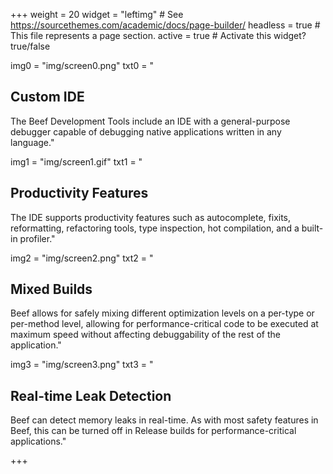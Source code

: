 +++
weight = 20
widget = "leftimg"  # See https://sourcethemes.com/academic/docs/page-builder/
headless = true  # This file represents a page section.
active = true  # Activate this widget? true/false

img0 = "img/screen0.png"
txt0 = "<h2>Custom IDE</h2>The Beef Development Tools include an IDE with a general-purpose debugger capable of debugging native applications written in any language."

img1 = "img/screen1.gif"
txt1 = "<h2>Productivity Features</h2>The IDE supports productivity features such as autocomplete, fixits, reformatting, refactoring tools, type inspection, hot compilation, and a built-in profiler."

img2 = "img/screen2.png"
txt2 = "<h2>Mixed Builds</h2>Beef allows for safely mixing different optimization levels on a per-type or per-method level, allowing for performance-critical code to be executed at maximum speed without affecting debuggability of the rest of the application."

img3 = "img/screen3.png"
txt3 = "<h2>Real-time Leak Detection</h2>Beef can detect memory leaks in real-time. As with most safety features in Beef, this can be turned off in Release builds for performance-critical applications."

+++
